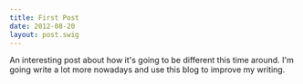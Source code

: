 ```yaml
---
title: First Post
date: 2012-08-20
layout: post.swig
---
```


An interesting post about how it's going to be different this time around. I'm going write a lot more nowadays and use this blog to improve my writing.
